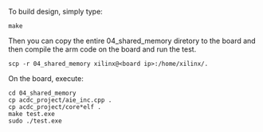 To build design, simply type:
```
make 
```
Then you can copy the entire 04_shared_memory diretory to the board and then compile the arm code on the board and run the test.
```
scp -r 04_shared_memory xilinx@<board ip>:/home/xilinx/.
```

On the board, execute:
```
cd 04_shared_memory
cp acdc_project/aie_inc.cpp .
cp acdc_project/core*elf .
make test.exe
sudo ./test.exe
```

